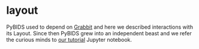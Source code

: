 # layout

PyBIDS used to depend on [Grabbit](https://github.com/grabbles/grabbit) and here
we described interactions with its Layout.  Since then PyBIDS grew into an
independent beast and we refer the curious minds to
[our tutorial](../../examples/pybids_tutorial.ipynb) Jupyter notebook.
